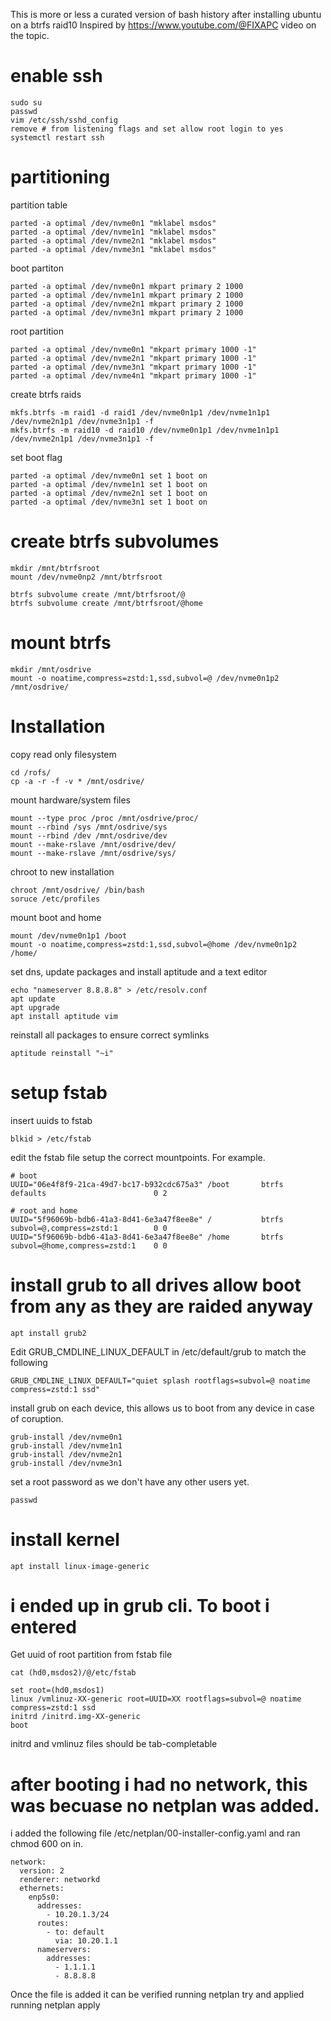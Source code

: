 This is more or less a curated version of bash history after installing ubuntu on a btrfs raid10
Inspired by https://www.youtube.com/@FIXAPC video on the topic.

# enable ssh
```
sudo su
passwd
vim /etc/ssh/sshd_config
remove # from listening flags and set allow root login to yes 
systemctl restart ssh
```

# partitioning
partition table

```
parted -a optimal /dev/nvme0n1 "mklabel msdos"
parted -a optimal /dev/nvme1n1 "mklabel msdos"
parted -a optimal /dev/nvme2n1 "mklabel msdos"
parted -a optimal /dev/nvme3n1 "mklabel msdos"
```

boot partiton
```
parted -a optimal /dev/nvme0n1 mkpart primary 2 1000
parted -a optimal /dev/nvme1n1 mkpart primary 2 1000
parted -a optimal /dev/nvme2n1 mkpart primary 2 1000
parted -a optimal /dev/nvme3n1 mkpart primary 2 1000
```

root partition
```
parted -a optimal /dev/nvme0n1 "mkpart primary 1000 -1"
parted -a optimal /dev/nvme2n1 "mkpart primary 1000 -1"
parted -a optimal /dev/nvme3n1 "mkpart primary 1000 -1"
parted -a optimal /dev/nvme4n1 "mkpart primary 1000 -1"
```


create btrfs raids
```
mkfs.btrfs -m raid1 -d raid1 /dev/nvme0n1p1 /dev/nvme1n1p1 /dev/nvme2n1p1 /dev/nvme3n1p1 -f
mkfs.btrfs -m raid10 -d raid10 /dev/nvme0n1p1 /dev/nvme1n1p1 /dev/nvme2n1p1 /dev/nvme3n1p1 -f
```

set boot flag
```
parted -a optimal /dev/nvme0n1 set 1 boot on
parted -a optimal /dev/nvme1n1 set 1 boot on
parted -a optimal /dev/nvme2n1 set 1 boot on
parted -a optimal /dev/nvme3n1 set 1 boot on
```

# create btrfs subvolumes
```
mkdir /mnt/btrfsroot
mount /dev/nvme0np2 /mnt/btrfsroot

btrfs subvolume create /mnt/btrfsroot/@
btrfs subvolume create /mnt/btrfsroot/@home
```

# mount btrfs
```
mkdir /mnt/osdrive
mount -o noatime,compress=zstd:1,ssd,subvol=@ /dev/nvme0n1p2 /mnt/osdrive/
```

# Installation
copy read only filesystem
```
cd /rofs/
cp -a -r -f -v * /mnt/osdrive/
```
mount hardware/system files
```
mount --type proc /proc /mnt/osdrive/proc/
mount --rbind /sys /mnt/osdrive/sys
mount --rbind /dev /mnt/osdrive/dev
mount --make-rslave /mnt/osdrive/dev/
mount --make-rslave /mnt/osdrive/sys/
```

chroot to new installation
```
chroot /mnt/osdrive/ /bin/bash
soruce /etc/profiles
```

mount boot and home
```
mount /dev/nvme0n1p1 /boot
mount -o noatime,compress=zstd:1,ssd,subvol=@home /dev/nvme0n1p2 /home/
```

set dns, update packages and install aptitude and a text editor
```
echo "nameserver 8.8.8.8" > /etc/resolv.conf
apt update
apt upgrade
apt install aptitude vim
```

reinstall all packages to ensure correct symlinks
```
aptitude reinstall "~i"
```
# setup fstab
insert uuids to fstab
```
blkid > /etc/fstab
```
edit the fstab file setup the correct mountpoints. For example.
```
# boot
UUID="06e4f8f9-21ca-49d7-bc17-b932cdc675a3" /boot       btrfs   defaults                        0 2

# root and home
UUID="5f96069b-bdb6-41a3-8d41-6e3a47f8ee8e" /           btrfs   subvol=@,compress=zstd:1        0 0
UUID="5f96069b-bdb6-41a3-8d41-6e3a47f8ee8e" /home       btrfs   subvol=@home,compress=zstd:1    0 0
```


# install grub to all drives allow boot from any as they are raided anyway
```
apt install grub2
```
Edit GRUB_CMDLINE_LINUX_DEFAULT in /etc/default/grub to match the following
```
GRUB_CMDLINE_LINUX_DEFAULT="quiet splash rootflags=subvol=@ noatime compress=zstd:1 ssd"
```

install grub on each device, this allows us to boot from any device in case of coruption.

```
grub-install /dev/nvme0n1
grub-install /dev/nvme1n1
grub-install /dev/nvme2n1
grub-install /dev/nvme3n1
```

set a root password as we don't have any other users yet.
```
passwd
```

# install kernel
```
apt install linux-image-generic
```


# i ended up in grub cli. To boot i entered
Get uuid of root partition from fstab file
```
cat (hd0,msdos2)/@/etc/fstab
```

```
set root=(hd0,msdos1)
linux /vmlinuz-XX-generic root=UUID=XX rootflags=subvol=@ noatime compress=zstd:1 ssd
initrd /initrd.img-XX-generic
boot
```
initrd and vmlinuz files should be tab-completable

# after booting i had no network, this was becuase no netplan was added.
i added the following file /etc/netplan/00-installer-config.yaml and ran chmod 600 on in.
```
network:
  version: 2
  renderer: networkd
  ethernets:
    enp5s0:
      addresses:
        - 10.20.1.3/24
      routes:
        - to: default
          via: 10.20.1.1
      nameservers:
        addresses:
          - 1.1.1.1
          - 8.8.8.8
```
Once the file is added it can be verified running netplan try and applied running netplan apply
